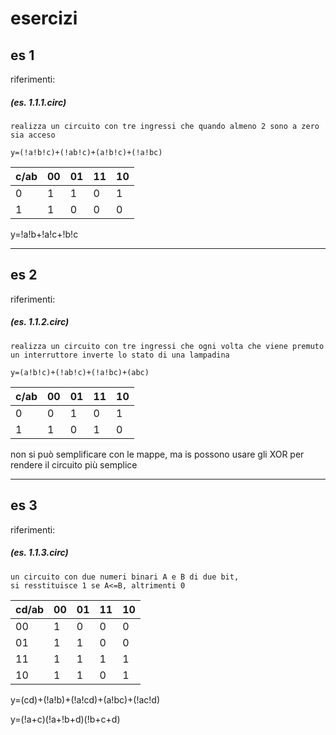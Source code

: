 # esercizi

## es 1

riferimenti:
##### (es. 1.1.1.circ)

    realizza un circuito con tre ingressi che quando almeno 2 sono a zero sia acceso

    y=(!a!b!c)+(!ab!c)+(a!b!c)+(!a!bc)

| c/ab | 00 | 01 | 11 | 10 |
| ---- | -- | -- | -- | -- |
| 0    | 1  | 1  | 0  | 1  |
| 1    | 1  | 0  | 0  | 0  |

y=!a!b+!a!c+!b!c

---
## es 2

riferimenti:
##### (es. 1.1.2.circ)

    realizza un circuito con tre ingressi che ogni volta che viene premuto un interruttore inverte lo stato di una lampadina

    y=(a!b!c)+(!ab!c)+(!a!bc)+(abc)

| c/ab | 00 | 01 | 11 | 10 |
| ---- | -- | -- | -- | -- |
| 0    | 0  | 1  | 0  | 1  |
| 1    | 1  | 0  | 1  | 0  |

non si può semplificare con le mappe, ma is possono usare gli XOR per rendere il circuito più semplice

---
## es 3

riferimenti:
##### (es. 1.1.3.circ)

    un circuito con due numeri binari A e B di due bit,
    si resstituisce 1 se A<=B, altrimenti 0

| cd/ab | 00 | 01 | 11 | 10 |
| ----- | -- | -- | -- | -- |
| 00    | 1  | 0  | 0  | 0  |
| 01    | 1  | 1  | 0  | 0  |
| 11    | 1  | 1  | 1  | 1  |
| 10    | 1  | 1  | 0  | 1  |

y=(cd)+(!a!b)+(!a!cd)+(a!bc)+(!ac!d)

y=(!a+c)(!a+!b+d)(!b+c+d)